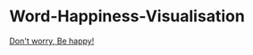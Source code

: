# Word-Happiness-Visualisation

[Don't worry, Be happy!](https://heheheejin.github.io/FIT3179-Data-Visualisation-2-Project/)
